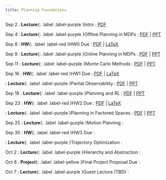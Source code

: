 ```yaml
---
title: Planning Foundations
---
```


Sep 2
: **Lecture**{: .label .label-purple }Intro
  : [PDF](/assets/pdf/lecture_slides/RPMML-2025-Lecture0.pdf)

Sep 4
: **Lecture**{: .label .label-purple }Offline Planning in MDPs
  : [PDF](/assets/pdf/lecture_slides/RPMML-2025-Lecture1.pdf) \| [PPT](/assets/pdf/lecture_slides/RPMML-2025-Lecture1.pptx)

Sep 8
: **HW**{: .label .label-red }HW0 Due
  : [PDF](/assets/pdf/hw/hw0.pdf) \| [LaTeX](/assets/pdf/hw/hw0.zip)

Sep 9
: **Lecture**{: .label .label-purple }Online Planning in MDPs
  : [PDF](/assets/pdf/lecture_slides/RPMML-2025-Lecture2.pdf) \| [PPT](/assets/pdf/lecture_slides/RPMML-2025-Lecture2.pptx)

Sep 11
: **Lecture**{: .label .label-purple }Monte Carlo Methods
  : [PDF](/assets/pdf/lecture_slides/RPMML-2025-Lecture3.pdf) \| [PPT](/assets/pdf/lecture_slides/RPMML-2025-Lecture3.pptx)

Sep 16
: **HW**{: .label .label-red }HW1 Due
  : [PDF](/assets/pdf/hw/hw1.pdf) \| [LaTeX](/assets/pdf/hw/hw1.zip)

: **Lecture**{: .label .label-purple }Partial Observability
  : [PDF](/assets/pdf/lecture_slides/RPMML-2025-Lecture4.pdf) \| [PPT](/assets/pdf/lecture_slides/RPMML-2025-Lecture4.pptx)

Sep 18
: **Lecture**{: .label .label-purple }Planning and RL
  : [PDF](/assets/pdf/lecture_slides/RPMML-2025-Lecture5.pdf) \| [PPT](/assets/pdf/lecture_slides/RPMML-2025-Lecture5.pptx)

Sep 23
: **HW**{: .label .label-red }HW2 Due
  : [PDF](/assets/pdf/hw/hw2.pdf) \| [LaTeX](/assets/pdf/hw/hw2.zip)

: **Lecture**{: .label .label-purple }Planning in Factored Spaces
  : [PDF](/assets/pdf/lecture_slides/RPMML-2025-Lecture6.pdf) \| [PPT](/assets/pdf/lecture_slides/RPMML-2025-Lecture6.pptx)

Sep 25
: **Lecture**{: .label .label-purple }Motion Planning
  : [](#)

Sep 30
: **HW**{: .label .label-red }HW3 Due
  : [](#)

: **Lecture**{: .label .label-purple }Trajectory Optimization
  : [](#)

Oct 2
: **Lecture**{: .label .label-purple }Hierarchy and Abstraction
  : [](#)

Oct 6
: **Project**{: .label .label-yellow }Final Project Proposal Due
  : [](#)

Oct 7
: **Lecture**{: .label .label-purple }Guest Lecture (TBD)
  : [](#)
